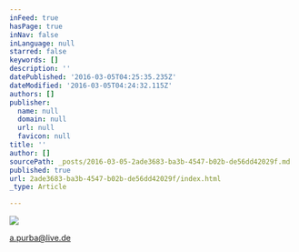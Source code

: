 ```yaml
---
inFeed: true
hasPage: true
inNav: false
inLanguage: null
starred: false
keywords: []
description: ''
datePublished: '2016-03-05T04:25:35.235Z'
dateModified: '2016-03-05T04:24:32.115Z'
authors: []
publisher:
  name: null
  domain: null
  url: null
  favicon: null
title: ''
author: []
sourcePath: _posts/2016-03-05-2ade3683-ba3b-4547-b02b-de56dd42029f.md
published: true
url: 2ade3683-ba3b-4547-b02b-de56dd42029f/index.html
_type: Article

---
```

![](https://the-grid-user-content.s3-us-west-2.amazonaws.com/70abf22e-db6f-40bc-bec5-014d754fc7fe.jpg)

a.purba@live.de